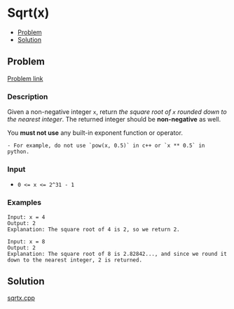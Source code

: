# Sqrt(x)
- [Problem](#problem)
- [Solution](#solution)

## Problem
[Problem link](https://leetcode.com/problems/sqrtx)

### Description
Given a non-negative integer `x`, return *the square root of *`x`* rounded down to the nearest integer*. The returned integer should be **non-negative** as well.

You **must not use** any built-in exponent function or operator.


	- For example, do not use `pow(x, 0.5)` in c++ or `x ** 0.5` in python.


### Input


- `0 <= x <= 2^31 - 1`




### Examples
```
Input: x = 4
Output: 2
Explanation: The square root of 4 is 2, so we return 2.
```

```
Input: x = 8
Output: 2
Explanation: The square root of 8 is 2.82842..., and since we round it down to the nearest integer, 2 is returned.
```


## Solution

[sqrtx.cpp](./sqrtx.cpp)
